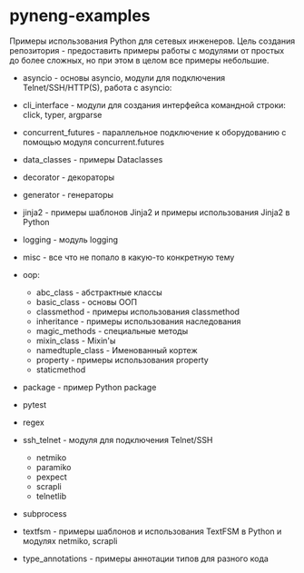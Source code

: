 # pyneng-examples

Примеры использования Python для сетевых инженеров.
Цель создания репозитория - предоставить примеры работы с модулями от простых
до более сложных, но при этом в целом все примеры небольшие.

* asyncio - основы asyncio, модули для подключения Telnet/SSH/HTTP(S), работа с asyncio:
* cli_interface - модули для создания интерфейса командной строки: click, typer, argparse
* concurrent_futures - параллельное подключение к оборудованию с помощью модуля concurrent.futures
* data_classes - примеры Dataclasses
* decorator - декораторы
* generator - генераторы
* jinja2 - примеры шаблонов Jinja2 и примеры использования Jinja2 в Python
* logging - модуль logging
* misc - все что не попало в какую-то конкретную тему
* oop:

  * abc_class - абстрактные классы
  * basic_class - основы ООП
  * classmethod - примеры использования classmethod
  * inheritance - примеры использования наследования
  * magic_methods - специальные методы
  * mixin_class - Mixin'ы
  * namedtuple_class - Именованный кортеж
  * property - примеры использования property
  * staticmethod

* package - пример Python package
* pytest
* regex
* ssh_telnet - модуля для подключения Telnet/SSH

  * netmiko
  * paramiko
  * pexpect
  * scrapli
  * telnetlib

* subprocess
* textfsm - примеры шаблонов и использования TextFSM в Python и модулях netmiko, scrapli
* type_annotations - примеры аннотации типов для разного кода

